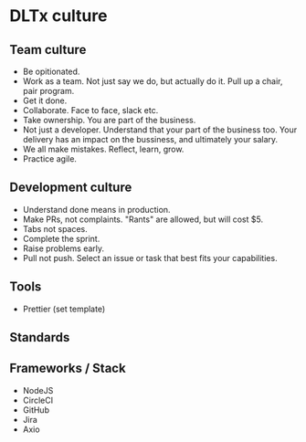 # DLTx culture

## Team culture
* Be opitionated.
* Work as a team.  Not just say we do, but actually do it.  Pull up a chair, pair program.
* Get it done.
* Collaborate.  Face to face, slack etc.
* Take ownership.  You are part of the business.
* Not just a developer.  Understand that your part of the business too.  Your delivery has an impact on the bussiness, and ultimately your salary.
* We all make mistakes.  Reflect, learn, grow.
* Practice agile.

## Development culture
* Understand done means in production.
* Make PRs, not complaints.  "Rants" are allowed, but will cost $5.
* Tabs not spaces.
* Complete the sprint.
* Raise problems early.
* Pull not push.  Select an issue or task that best fits your capabilities.

## Tools
* Prettier (set template)

## Standards

## Frameworks / Stack
* NodeJS
* CircleCI
* GitHub
* Jira
* Axio
